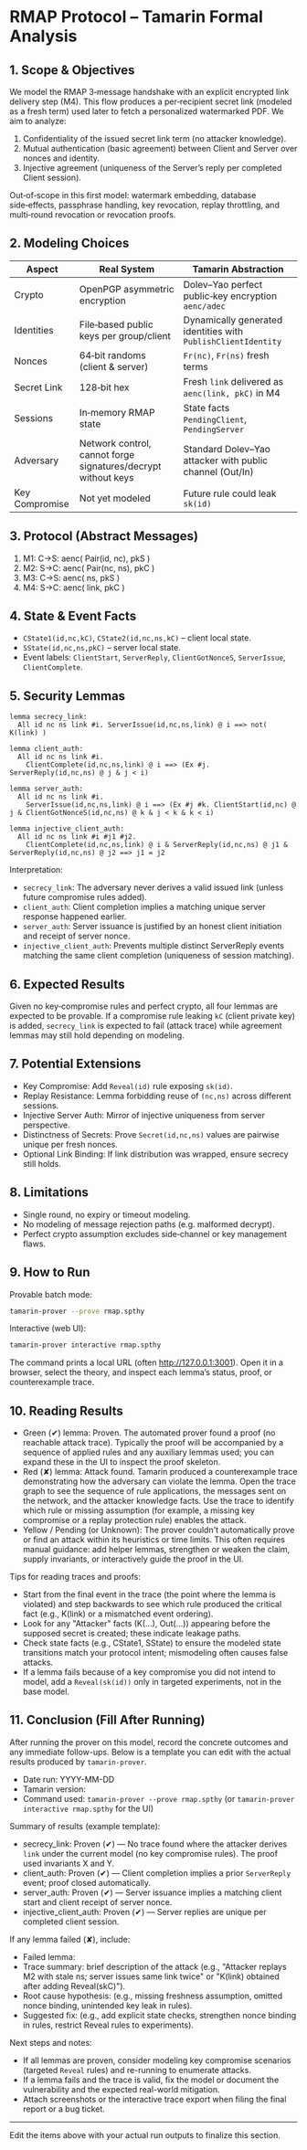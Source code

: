 # RMAP Protocol – Tamarin Formal Analysis

## 1. Scope & Objectives

We model the RMAP 3‑message handshake with an explicit encrypted link delivery step (M4). This flow produces a per‑recipient secret link (modeled as a fresh term) used later to fetch a personalized watermarked PDF. We aim to analyze:

1. Confidentiality of the issued secret link term (no attacker knowledge).
2. Mutual authentication (basic agreement) between Client and Server over nonces and identity.
3. Injective agreement (uniqueness of the Server’s reply per completed Client session).

Out‑of‑scope in this first model: watermark embedding, database side‑effects, passphrase handling, key revocation, replay throttling, and multi‑round revocation or revocation proofs.

## 2. Modeling Choices

| Aspect | Real System | Tamarin Abstraction |
| ------ | ----------- | ------------------- |
| Crypto | OpenPGP asymmetric encryption | Dolev–Yao perfect public‑key encryption `aenc/adec` |
| Identities | File‑based public keys per group/client | Dynamically generated identities with `PublishClientIdentity` |
| Nonces | 64‑bit randoms (client & server) | `Fr(nc)`, `Fr(ns)` fresh terms |
| Secret Link | 128‑bit hex | Fresh `link` delivered as `aenc(link, pkC)` in M4 |
| Sessions | In‑memory RMAP state | State facts `PendingClient`, `PendingServer` |
| Adversary | Network control, cannot forge signatures/decrypt without keys | Standard Dolev–Yao attacker with public channel (Out/In) |
| Key Compromise | Not yet modeled | Future rule could leak `sk(id)` |

## 3. Protocol (Abstract Messages)

1. M1: C→S: aenc( Pair(id, nc), pkS )
2. M2: S→C: aenc( Pair(nc, ns), pkC )
3. M3: C→S: aenc( ns, pkS )
4. M4: S→C: aenc( link, pkC )

## 4. State & Event Facts

- `CState1(id,nc,kC)`, `CState2(id,nc,ns,kC)` – client local state.
- `SState(id,nc,ns,pkC)` – server local state.
- Event labels: `ClientStart`, `ServerReply`, `ClientGotNonceS`, `ServerIssue`, `ClientComplete`.

## 5. Security Lemmas

```text
lemma secrecy_link:
  All id nc ns link #i. ServerIssue(id,nc,ns,link) @ i ==> not( K(link) )

lemma client_auth:
  All id nc ns link #i.
    ClientComplete(id,nc,ns,link) @ i ==> (Ex #j. ServerReply(id,nc,ns) @ j & j < i)

lemma server_auth:
  All id nc ns link #i.
    ServerIssue(id,nc,ns,link) @ i ==> (Ex #j #k. ClientStart(id,nc) @ j & ClientGotNonceS(id,nc,ns) @ k & j < k & k < i)

lemma injective_client_auth:
  All id nc ns link #i #j1 #j2.
    ClientComplete(id,nc,ns,link) @ i & ServerReply(id,nc,ns) @ j1 & ServerReply(id,nc,ns) @ j2 ==> j1 = j2
```

Interpretation:

- `secrecy_link`: The adversary never derives a valid issued link (unless future compromise rules added).
- `client_auth`: Client completion implies a matching unique server response happened earlier.
- `server_auth`: Server issuance is justified by an honest client initiation and receipt of server nonce.
- `injective_client_auth`: Prevents multiple distinct ServerReply events matching the same client completion (uniqueness of session matching).

## 6. Expected Results
Given no key‑compromise rules and perfect crypto, all four lemmas are expected to be provable. If a compromise rule leaking `kC` (client private key) is added, `secrecy_link` is expected to fail (attack trace) while agreement lemmas may still hold depending on modeling.

## 7. Potential Extensions

- Key Compromise: Add `Reveal(id)` rule exposing `sk(id)`.
- Replay Resistance: Lemma forbidding reuse of `(nc,ns)` across different sessions.
- Injective Server Auth: Mirror of injective uniqueness from server perspective.
- Distinctness of Secrets: Prove `Secret(id,nc,ns)` values are pairwise unique per fresh nonces.
- Optional Link Binding: If link distribution was wrapped, ensure secrecy still holds.

## 8. Limitations

- Single round, no expiry or timeout modeling.
- No modeling of message rejection paths (e.g. malformed decrypt).
- Perfect crypto assumption excludes side‑channel or key management flaws.

## 9. How to Run

Provable batch mode:

```bash
tamarin-prover --prove rmap.spthy
```

Interactive (web UI):

```bash
tamarin-prover interactive rmap.spthy
```
The command prints a local URL (often <http://127.0.0.1:3001>). Open it in a browser, select the theory, and inspect each lemma’s status, proof, or counterexample trace.

## 10. Reading Results

- Green (✔) lemma: Proven. The automated prover found a proof (no reachable attack trace). Typically the proof will be accompanied by a sequence of applied rules and any auxiliary lemmas used; you can expand these in the UI to inspect the proof skeleton.
- Red (✘) lemma: Attack found. Tamarin produced a counterexample trace demonstrating how the adversary can violate the lemma. Open the trace graph to see the sequence of rule applications, the messages sent on the network, and the attacker knowledge facts. Use the trace to identify which rule or missing assumption (for example, a missing key compromise or a replay protection rule) enables the attack.
- Yellow / Pending (or Unknown): The prover couldn't automatically prove or find an attack within its heuristics or time limits. This often requires manual guidance: add helper lemmas, strengthen or weaken the claim, supply invariants, or interactively guide the proof in the UI.

Tips for reading traces and proofs:

- Start from the final event in the trace (the point where the lemma is violated) and step backwards to see which rule produced the critical fact (e.g., K(link) or a mismatched event ordering).
- Look for any "Attacker" facts (K(...), Out(...)) appearing before the supposed secret is created; these indicate leakage paths.
- Check state facts (e.g., CState1, SState) to ensure the modeled state transitions match your protocol intent; mismodeling often causes false attacks.
- If a lemma fails because of a key compromise you did not intend to model, add a `Reveal(sk(id))` only in targeted experiments, not in the base model.


## 11. Conclusion (Fill After Running)
After running the prover on this model, record the concrete outcomes and any immediate follow-ups. Below is a template you can edit with the actual results produced by `tamarin-prover`.

- Date run: YYYY-MM-DD
- Tamarin version: <insert version reported by the tool>
- Command used: `tamarin-prover --prove rmap.spthy` (or `tamarin-prover interactive rmap.spthy` for the UI)

Summary of results (example template):

- secrecy_link: Proven (✔) — No trace found where the attacker derives `link` under the current model (no key compromise rules). The proof used invariants X and Y.
- client_auth: Proven (✔) — Client completion implies a prior `ServerReply` event; proof closed automatically.
- server_auth: Proven (✔) — Server issuance implies a matching client start and client receipt of server nonce.
- injective_client_auth: Proven (✔) — Server replies are unique per completed client session.

If any lemma failed (✘), include:

- Failed lemma: <name>
- Trace summary: brief description of the attack (e.g., "Attacker replays M2 with stale ns; server issues same link twice" or "K(link) obtained after adding Reveal(skC)").
- Root cause hypothesis: (e.g., missing freshness assumption, omitted nonce binding, unintended key leak in rules).
- Suggested fix: (e.g., add explicit state checks, strengthen nonce binding in rules, restrict Reveal rules to experiments).

Next steps and notes:

- If all lemmas are proven, consider modeling key compromise scenarios (targeted `Reveal` rules) and re-running to enumerate attacks.
- If a lemma fails and the trace is valid, fix the model or document the vulnerability and the expected real-world mitigation.
- Attach screenshots or the interactive trace export when filing the final report or a bug ticket.

---
Edit the items above with your actual run outputs to finalize this section.
